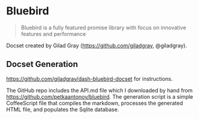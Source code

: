 Bluebird
=======================

> Bluebird is a fully featured promise library with focus on innovative features and performance

Docset created by Gilad Gray (https://github.com/giladgray, @giladgray).

## Docset Generation
https://github.com/giladgray/dash-bluebird-docset for instructions.

The GitHub repo includes the API.md file which I downloaded by hand from https://github.com/petkaantonov/bluebird. The generation script is a simple CoffeeScript file that compiles the markdown, processes the generated HTML file, and populates the Sqlite database.
